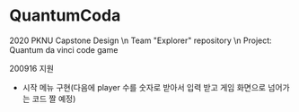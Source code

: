 # QuantumCoda

2020 PKNU Capstone Design \n
Team "Explorer" repository \n
Project: Quantum da vinci code game

200916
지원
- 시작 메뉴 구현(다음에 player 수를 숫자로 받아서 입력 받고 게임 화면으로 넘어가는 코드 짤 예정)

